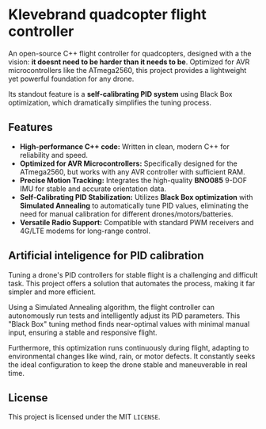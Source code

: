 # Klevebrand quadcopter flight controller

An open-source C++ flight controller for quadcopters, designed with a the vision: **it doesnt need to be harder than it needs to be**. Optimized for AVR microcontrollers like the ATmega2560, this project provides a lightweight yet powerful foundation for any drone.

Its standout feature is a **self-calibrating PID system** using Black Box optimization, which dramatically simplifies the tuning process.

## Features

*  **High-performance C++ code:** Written in clean, modern C++ for reliability and speed.
*  **Optimized for AVR Microcontrollers:** Specifically designed for the ATmega2560, but works with any AVR controller with sufficient RAM.
*  **Precise Motion Tracking:** Integrates the high-quality **BNO085** 9-DOF IMU for stable and accurate orientation data.
*  **Self-Calibrating PID Stabilization:** Utilizes **Black Box optimization** with **Simulated Annealing** to automatically tune PID values, eliminating the need for manual calibration for different drones/motors/batteries. 
*  **Versatile Radio Support:** Compatible with standard PWM receivers and 4G/LTE modems for long-range control.

## Artificial inteligence for PID calibration

Tuning a drone's PID controllers for stable flight is a challenging and difficult task. This project offers a solution that automates the process, making it far simpler and more efficient.

Using a Simulated Annealing algorithm, the flight controller can autonomously run tests and intelligently adjust its PID parameters. This "Black Box" tuning method finds near-optimal values with minimal manual input, ensuring a stable and responsive flight.

Furthermore, this optimization runs continuously during flight, adapting to environmental changes like wind, rain, or motor defects. It constantly seeks the ideal configuration to keep the drone stable and maneuverable in real time.

## License

This project is licensed under the MIT `LICENSE`. 

